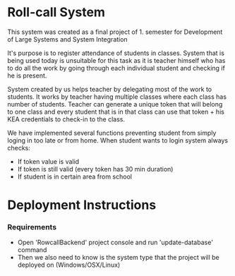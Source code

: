 # Roll-call System
This system was created as a final project of 1. semester for Development of Large Systems and System Integration

It's purpose is to register attendance of students in classes. System that is being used today is unsuitable for this task
as it is teacher himself who has to do all the work by going through each individual student and checking if he is present.

System created by us helps teacher by delegating most of the work to students. It works by teacher having multiple
classes where each class has number of students. Teacher can generate a unique token that will belong to one class
and every student that is in that class can use that token + his KEA credentials to check-in to the class.

We have implemented several functions preventing student from simply loging in too late or from home. When student 
wants to login system always checks:
- If token value is valid
- If token is still valid (every token has 30 min duration)
- If student is in certain area from school 


# Deployment Instructions
### Requirements
- Open 'RowcallBackend' project console and run 'update-database' command
- Then we also need to know is the system type that the project will be deployed on (Windows/OSX/Linux)




